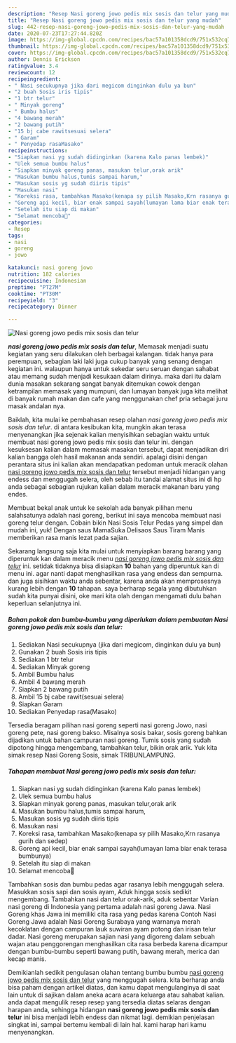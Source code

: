 ```yaml
---
description: "Resep Nasi goreng jowo pedis mix sosis dan telur yang mudah"
title: "Resep Nasi goreng jowo pedis mix sosis dan telur yang mudah"
slug: 442-resep-nasi-goreng-jowo-pedis-mix-sosis-dan-telur-yang-mudah
date: 2020-07-23T17:27:44.820Z
image: https://img-global.cpcdn.com/recipes/bac57a101358dcd9/751x532cq70/nasi-goreng-jowo-pedis-mix-sosis-dan-telur-foto-resep-utama.jpg
thumbnail: https://img-global.cpcdn.com/recipes/bac57a101358dcd9/751x532cq70/nasi-goreng-jowo-pedis-mix-sosis-dan-telur-foto-resep-utama.jpg
cover: https://img-global.cpcdn.com/recipes/bac57a101358dcd9/751x532cq70/nasi-goreng-jowo-pedis-mix-sosis-dan-telur-foto-resep-utama.jpg
author: Dennis Erickson
ratingvalue: 3.4
reviewcount: 12
recipeingredient:
- " Nasi secukupnya jika dari megicom dinginkan dulu ya bun"
- "2 buah Sosis iris tipis"
- "1 btr telur"
- " Minyak goreng"
- " Bumbu halus"
- "4 bawang merah"
- "2 bawang putih"
- "15 bj cabe rawitsesuai selera"
- " Garam"
- " Penyedap rasaMasako"
recipeinstructions:
- "Siapkan nasi yg sudah didinginkan (karena Kalo panas lembek)"
- "Ulek semua bumbu halus"
- "Siapkan minyak goreng panas, masukan telur,orak arik"
- "Masukan bumbu halus,tumis sampai harum,"
- "Masukan sosis yg sudah diiris tipis"
- "Masukan nasi"
- "Koreksi rasa, tambahkan Masako(kenapa sy pilih Masako,Krn rasanya gurih dan sedep)"
- "Goreng api kecil, biar enak sampai sayah(lumayan lama biar enak terasa bumbunya)"
- "Setelah itu siap di makan"
- "Selamat mencoba🤗"
categories:
- Resep
tags:
- nasi
- goreng
- jowo

katakunci: nasi goreng jowo 
nutrition: 182 calories
recipecuisine: Indonesian
preptime: "PT27M"
cooktime: "PT30M"
recipeyield: "3"
recipecategory: Dinner

---
```



![Nasi goreng jowo pedis mix sosis dan telur](https://img-global.cpcdn.com/recipes/bac57a101358dcd9/751x532cq70/nasi-goreng-jowo-pedis-mix-sosis-dan-telur-foto-resep-utama.jpg)

<b><i>nasi goreng jowo pedis mix sosis dan telur</i></b>, Memasak menjadi suatu kegiatan yang seru dilakukan oleh berbagai kalangan. tidak hanya para perempuan, sebagian laki laki juga cukup banyak yang senang dengan kegiatan ini. walaupun hanya untuk sekedar seru seruan dengan sahabat atau memang sudah menjadi kesukaan dalam dirinya. maka dari itu dalam dunia masakan sekarang sangat banyak ditemukan cowok dengan ketrampilan memasak yang mumpuni, dan lumayan banyak juga kita melihat di banyak rumah makan dan cafe yang menggunakan chef pria sebagai juru masak andalan nya.

Baiklah, kita mulai ke pembahasan resep olahan <i>nasi goreng jowo pedis mix sosis dan telur</i>. di antara kesibukan kita, mungkin akan terasa menyenangkan jika sejenak kalian menyisihkan sebagian waktu untuk membuat nasi goreng jowo pedis mix sosis dan telur ini. dengan kesuksesan kalian dalam memasak masakan tersebut, dapat menjadikan diri kalian bangga oleh hasil makanan anda sendiri. apalagi disini dengan perantara situs ini kalian akan mendapatkan pedoman untuk meracik olahan <u>nasi goreng jowo pedis mix sosis dan telur</u> tersebut menjadi hidangan yang endess dan menggugah selera, oleh sebab itu tandai alamat situs ini di hp anda sebagai sebagian rujukan kalian dalam meracik makanan baru yang endes.

Membuat bekal anak untuk ke sekolah ada banyak pilihan menu salahsatunya adalah nasi goreng, berikut ini saya mencoba membuat nasi goreng telur dengan. Cobain bikin Nasi Sosis Telur Pedas yang simpel dan mudah ini, yuk! Dengan saus MamaSuka Delisaos Saus Tiram Manis memberikan rasa manis lezat pada sajian.


Sekarang langsung saja kita mulai untuk menyiapkan barang barang yang diperuntuk kan dalam meracik menu <u><i>nasi goreng jowo pedis mix sosis dan telur</i></u> ini. setidak tidaknya bisa disiapkan <b>10</b> bahan yang diperuntuk kan di menu ini. agar nanti dapat menghasilkan rasa yang endess dan sempurna. dan juga sisihkan waktu anda sebentar, karena anda akan memprosesnya kurang lebih dengan <b>10</b> tahapan. saya berharap segala yang dibutuhkan sudah kita punyai disini, oke mari kita olah dengan mengamati dulu bahan keperluan selanjutnya ini.

<!--inarticleads1-->

##### Bahan pokok dan bumbu-bumbu yang diperlukan dalam pembuatan Nasi goreng jowo pedis mix sosis dan telur:

1. Sediakan  Nasi secukupnya (jika dari megicom, dinginkan dulu ya bun)
1. Gunakan 2 buah Sosis iris tipis
1. Sediakan 1 btr telur
1. Sediakan  Minyak goreng
1. Ambil  Bumbu halus
1. Ambil 4 bawang merah
1. Siapkan 2 bawang putih
1. Ambil 15 bj cabe rawit(sesuai selera)
1. Siapkan  Garam
1. Sediakan  Penyedap rasa(Masako)


Tersedia beragam pilihan nasi goreng seperti nasi goreng Jowo, nasi goreng pete, nasi goreng bakso. Misalnya sosis bakar, sosis goreng bahkan dijadikan untuk bahan campuran nasi goreng. Tumis sosis yang sudah dipotong hingga mengembang, tambahkan telur, bikin orak arik. Yuk kita simak resep Nasi Goreng Sosis, simak TRIBUNLAMPUNG. 

<!--inarticleads2-->

##### Tahapan membuat Nasi goreng jowo pedis mix sosis dan telur:

1. Siapkan nasi yg sudah didinginkan (karena Kalo panas lembek)
1. Ulek semua bumbu halus
1. Siapkan minyak goreng panas, masukan telur,orak arik
1. Masukan bumbu halus,tumis sampai harum,
1. Masukan sosis yg sudah diiris tipis
1. Masukan nasi
1. Koreksi rasa, tambahkan Masako(kenapa sy pilih Masako,Krn rasanya gurih dan sedep)
1. Goreng api kecil, biar enak sampai sayah(lumayan lama biar enak terasa bumbunya)
1. Setelah itu siap di makan
1. Selamat mencoba🤗


Tambahkan sosis dan bumbu pedas agar rasanya lebih menggugah selera. Masukkan sosis sapi dan sosis ayam, Aduk hingga sosis sedikit mengembang. Tambahkan nasi dan telur orak-arik, aduk sebentar Varian nasi goreng di Indonesia yang pertama adalah nasi goreng Jawa. Nasi Goreng khas Jawa ini memiliki cita rasa yang pedas karena Contoh Nasi Goreng Jawa adalah Nasi Goreng Surabaya yang warnanya merah kecoklatan dengan campuran lauk suwiran ayam potong dan irisan telur dadar. Nasi goreng merupakan sajian nasi yang digoreng dalam sebuah wajan atau penggorengan menghasilkan cita rasa berbeda karena dicampur dengan bumbu-bumbu seperti bawang putih, bawang merah, merica dan kecap manis. 

Demikianlah sedikit pengulasan olahan tentang bumbu bumbu <u>nasi goreng jowo pedis mix sosis dan telur</u> yang menggugah selera. kita berharap anda bisa paham dengan artikel diatas, dan kamu dapat mengulanginya di saat lain untuk di sajikan dalam aneka acara acara keluarga atau sahabat kalian. anda dapat mengulik resep resep yang tersedia diatas selaras dengan harapan anda, sehingga hidangan <b>nasi goreng jowo pedis mix sosis dan telur</b> ini bisa menjadi lebih endess dan nikmat lagi. demikian penjelasan singkat ini, sampai bertemu kembali di lain hal. kami harap hari kamu menyenangkan.
